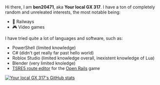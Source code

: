 Hi there, I am **ben20471**, aka **Your local GX 317**. I have a ton of completely random and unreleated interests, the most notable being:
- 🚉 Railways
- 🎮 Video games

I have tried quite a lot of languages and software, such as:
- PowerShell (limited knowledge)
- C# (didn't get really far past hello world)
- Roblox Studio (limited knowledge overall, inexistent knowledge of Lua)
- Blender (very limited knoledge)
- [TSRE5 route editor](https://kionec.org/tsre5) for the [Open Rails](https://www.openrails.org) game


[![Your local GX 317's GitHub stats](https://github-readme-stats.vercel.app/api?username=ben20471&show=reviews,discussions_started,discussions_answered,prs_merged,prs_merged_percentage&theme=transparent&show_icons=true)](https://github.com/anuraghazra/github-readme-stats)
